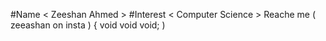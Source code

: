 #Name < Zeeshan Ahmed >
#Interest < Computer Science >
Reache me ( zeeashan on insta )
{
  void void void;
 )
